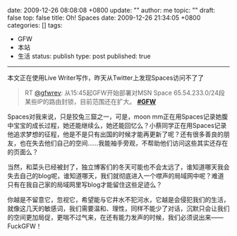 date: 2009-12-26 08:08:08 +0800
update: ""
author: me
topic: ""
draft: false
top: false
title: Oh! Spaces
date: 2009-12-26 21:34:05 +0800
categories: []
tags:
- GFW
- 本站
- 生活
status: publish
type: post
published: true
---
<p>本文正在使用Live Writer写作，昨天从Twitter上发现Spaces访问不了了</p>

<blockquote><p>RT <a href="http://twitter.com/gfwrev">@gfwrev</a>: 从15:45起GFW开始部署对MSN Space 65.54.233.0/24段某些IP的路由封锁，目前范围还在扩大。 <a href="https://twitter.com/search?q=%23GFW"><strong>#GFW</strong></a></p></blockquote>

<p>Spaces对我来说，只是狡兔三窟之一，可是，moon mm正在用Spaces记录她腹中宝宝的成长过程，她还能继续么，她还能回忆么？小蔡同学正在用Spaces记录他追求梦想的征程，他是不是只有出国的时候才能再更新了呢？还有很多善良的朋友，也在失去他们自己的空间……我能袖手旁观，不帮助他们访问这些其实还存在的页面么？</p>

<p>当然，和菜头已经被封了，独立博客们的冬天可能也不会太远了，谁知道哪天我会失去自己的blog呢，谁知道哪天，我们就彻底进入一个噤声的局域网中呢？难道只有在我自己家的局域网里写blog才能留住这些足迹么？</p>

<p>你越是不留意它，忽视它，希望能与它井水不犯河水，它越是会侵犯我们的生活，就像这几天的敏感词，我们需要温和、理性，同样不能少了对话，沉默只会让我们的空间更加局促，更喘不过气来，在还有能力发声的时候，我们必须说出来——FuckGFW！</p>
